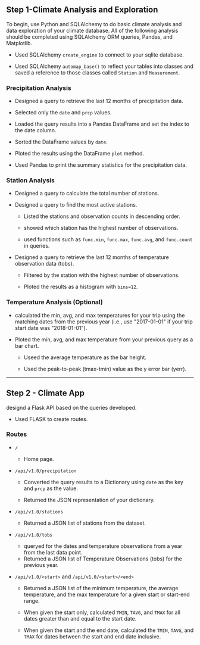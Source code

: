 
## Step 1-Climate Analysis and Exploration

To begin, use Python and SQLAlchemy to do basic climate analysis and data exploration of your climate database. All of the following analysis should be completed using SQLAlchemy ORM queries, Pandas, and Matplotlib.

* Used SQLAlchemy `create_engine` to connect to your sqlite database.

* Used SQLAlchemy `automap_base()` to reflect your tables into classes and saved a reference to those classes called `Station` and `Measurement`.

### Precipitation Analysis

* Designed a query to retrieve the last 12 months of precipitation data.

* Selected only the `date` and `prcp` values.

* Loaded the query results into a Pandas DataFrame and set the index to the date column.

* Sorted the DataFrame values by `date`.

* Ploted the results using the DataFrame `plot` method.

* Used Pandas to print the summary statistics for the precipitation data.

### Station Analysis

* Designed a query to calculate the total number of stations.

* Designed a query to find the most active stations.

  * Listed the stations and observation counts in descending order.

  * showed which station has the highest number of observations.

  * used functions such as `func.min`, `func.max`, `func.avg`, and `func.count` in queries.

* Designed a query to retrieve the last 12 months of temperature observation data (tobs).

  * Filtered by the station with the highest number of observations.

  * Ploted the results as a histogram with `bins=12`.

    
### Temperature Analysis (Optional)

* calculated the min, avg, and max temperatures for your trip using the matching dates from the previous year (i.e., use "2017-01-01" if your trip start date was "2018-01-01").

* Ploted the min, avg, and max temperature from your previous query as a bar chart.

  * Useed the average temperature as the bar height.

  * Used the peak-to-peak (tmax-tmin) value as the y error bar (yerr).

 - - -

## Step 2 - Climate App

designd a Flask API based on the queries developed.

* Used FLASK to create routes.

### Routes

* `/`

  * Home page.

  
* `/api/v1.0/precipitation`

  * Converted the query results to a Dictionary using `date` as the key and `prcp` as the value.

  * Returned the JSON representation of your dictionary.

* `/api/v1.0/stations`

  * Returned a JSON list of stations from the dataset.

* `/api/v1.0/tobs`
  * queryed for the dates and temperature observations from a year from the last data point.
  * Returned a JSON list of Temperature Observations (tobs) for the previous year.

* `/api/v1.0/<start>` and `/api/v1.0/<start>/<end>`

  * Returned a JSON list of the minimum temperature, the average temperature, and the max temperature for a given start or start-end range.

  * When given the start only, calculated `TMIN`, `TAVG`, and `TMAX` for all dates greater than and equal to the start date.

  * When given the start and the end date, calculated the `TMIN`, `TAVG`, and `TMAX` for dates between the start and end date inclusive.

